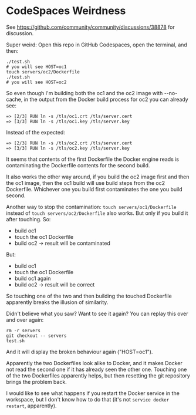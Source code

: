 # CodeSpaces Weirdness

See https://github.com/community/community/discussions/38878 for discussion.

Super weird:
Open this repo in GitHub Codespaces, open the terminal, and then:
```
./test.sh
# you will see HOST=oc1
touch servers/oc2/Dockerfile
./test.sh
# you will see HOST=oc2
```

So even though I'm building both the oc1 and the oc2 image with --no-cache,
in the output from the Docker build process for oc2 you can already see:
```
=> [2/3] RUN ln -s /tls/oc1.crt /tls/server.cert
=> [3/3] RUN ln -s /tls/oc1.key /tls/server.key
```
Instead of the expected:
```
=> [2/3] RUN ln -s /tls/oc2.crt /tls/server.cert
=> [3/3] RUN ln -s /tls/oc2.key /tls/server.key
```

It seems that contents of the first Dockerfile the Docker engine reads is contaminating the Dockerfile contents for the second build.

It also works the other way around, if you build the oc2 image first and then the oc1 image, then the oc1 build will use build steps from the oc2 Dockerfile. Whichever one you build first contaminates the one you build second.

Another way to stop the contamination: `touch servers/oc1/Dockerfile` instead of `touch servers/oc2/Dockerfile` also works. But only if you build it after touching. So:
* build oc1
* touch the oc1 Dockerfile
* build oc2
  -> result will be contaminated

But:
* build oc1
* touch the oc1 Dockerfile
* build oc1 again
* build oc2
  -> result will be correct

So touching one of the two and then building the touched Dockerfile
apparently breaks the illusion of similarity.

Didn't believe what you saw? Want to see it again? You can replay this over and over again:
```
rm -r servers
git checkout -- servers
test.sh
```
And it will display the broken behaviour again ("HOST=oc1").

Apparently the two Dockerfiles look alike to Docker, and it makes Docker not read the second one if it has already seen the other one.
Touching one of the two Dockerfiles apparently helps, but then resetting the git repository brings the problem back.

I would like to see what happens if you restart the Docker service in the workspace, but I don't know how to do that (it's not `service docker restart`, apparently).
